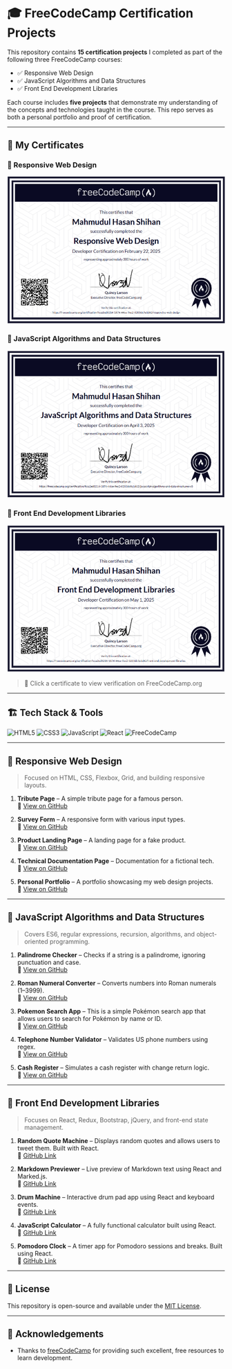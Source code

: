 # 🎓 FreeCodeCamp Certification Projects

This repository contains **15 certification projects** I completed as part of the following three FreeCodeCamp courses:

- ✅ Responsive Web Design
- ✅ JavaScript Algorithms and Data Structures
- ✅ Front End Development Libraries

Each course includes **five projects** that demonstrate my understanding of the concepts and technologies taught in the course. This repo serves as both a personal portfolio and proof of certification.

---

## 🏅 My Certificates

### 📘 Responsive Web Design

[![Responsive Web Design Certificate](certificates/responsive-web-design.png)](https://www.freecodecamp.org/certification/fcca2ed8214-1874-44ce-9ec2-0203dc9a1d62/responsive-web-design)

### 📗 JavaScript Algorithms and Data Structures

[![JavaScript Certificate](certificates/javascript-algorithms.png)](https://www.freecodecamp.org/certification/fcca2ed8214-1874-44ce-9ec2-0203dc9a1d62/javascript-algorithms-and-data-structures-v8)

### 📙 Front End Development Libraries

[![Frontend Libraries Certificate](certificates/frontend-libraries.png)](https://www.freecodecamp.org/certification/fcca2ed8214-1874-44ce-9ec2-0203dc9a1d62/front-end-development-libraries)

> 📎 Click a certificate to view verification on FreeCodeCamp.org

---

## 🏗️ Tech Stack & Tools

![HTML5](https://img.shields.io/badge/HTML5-E34F26?style=flat&logo=html5&logoColor=white)
![CSS3](https://img.shields.io/badge/CSS3-1572B6?style=flat&logo=css3&logoColor=white)
![JavaScript](https://img.shields.io/badge/JavaScript-F7DF1E?style=flat&logo=javascript&logoColor=black)
![React](https://img.shields.io/badge/React-20232A?style=flat&logo=react&logoColor=61DAFB)
![FreeCodeCamp](https://img.shields.io/badge/FreeCodeCamp-006400?style=flat&logo=freecodecamp&logoColor=white)

---

## 📘 Responsive Web Design

> Focused on HTML, CSS, Flexbox, Grid, and building responsive layouts.

1. **Tribute Page** – A simple tribute page for a famous person.  
   📁 [View on GitHub](https://github.com/mh-shihan/freeCodeCamp/tree/main/responsive-web-design/tribute-page-project)

2. **Survey Form** – A responsive form with various input types.  
   📁 [View on GitHub](https://github.com/mh-shihan/freeCodeCamp/tree/main/responsive-web-design/survey-form-project)

3. **Product Landing Page** – A landing page for a fake product.  
   📁 [View on GitHub](https://github.com/mh-shihan/freeCodeCamp/tree/main/responsive-web-design/produc-landing-page)

4. **Technical Documentation Page** – Documentation for a fictional tech.  
   📁 [View on GitHub](https://github.com/mh-shihan/freeCodeCamp/tree/main/responsive-web-design/technical-documentaion-page)

5. **Personal Portfolio** – A portfolio showcasing my web design projects.  
   📁 [View on GitHub](https://github.com/mh-shihan/freeCodeCamp/tree/main/responsive-web-design/personal-portfolio)

---

## 📗 JavaScript Algorithms and Data Structures

> Covers ES6, regular expressions, recursion, algorithms, and object-oriented programming.

1. **Palindrome Checker** – Checks if a string is a palindrome, ignoring punctuation and case.  
   📁 [View on GitHub](https://github.com/mh-shihan/freeCodeCamp/tree/main/js-algorithm-and-DS/palindrome-checker)

2. **Roman Numeral Converter** – Converts numbers into Roman numerals (1–3999).  
   📁 [View on GitHub](https://github.com/mh-shihan/freeCodeCamp/tree/main/js-algorithm-and-DS/roman-numerical-converter)

3. **Pokemon Search App** – This is a simple Pokémon search app that allows users to search for Pokémon by name or ID.  
   📁 [View on GitHub](https://github.com/mh-shihan/freeCodeCamp/tree/main/js-algorithm-and-DS/pok%C3%A9mon-search-app)

4. **Telephone Number Validator** – Validates US phone numbers using regex.  
   📁 [View on GitHub](https://github.com/mh-shihan/freeCodeCamp/tree/main/js-algorithm-and-DS/telephone-number-validator)

5. **Cash Register** – Simulates a cash register with change return logic.  
   📁 [View on GitHub](https://github.com/mh-shihan/freeCodeCamp/tree/main/js-algorithm-and-DS/cash-register-project)

---

## 📙 Front End Development Libraries

> Focuses on React, Redux, Bootstrap, jQuery, and front-end state management.

1. **Random Quote Machine** – Displays random quotes and allows users to tweet them. Built with React.  
   📁 [GitHub Link]()

2. **Markdown Previewer** – Live preview of Markdown text using React and Marked.js.  
   📁 [GitHub Link]()

3. **Drum Machine** – Interactive drum pad app using React and keyboard events.  
   📁 [GitHub Link]()

4. **JavaScript Calculator** – A fully functional calculator built using React.  
   📁 [GitHub Link]()

5. **Pomodoro Clock** – A timer app for Pomodoro sessions and breaks. Built using React.  
   📁 [GitHub Link]()

---

## 📄 License

This repository is open-source and available under the [MIT License](LICENSE).

---

## 🙌 Acknowledgements

- Thanks to [freeCodeCamp](https://www.freecodecamp.org/) for providing such excellent, free resources to learn development.
